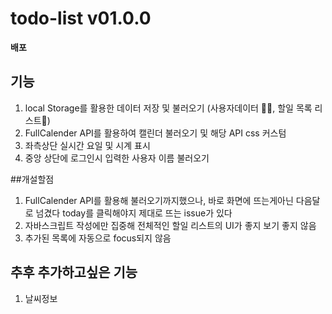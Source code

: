 # todo-list v01.0.0
**배포**
## 기능
1. local Storage를 활용한 데이터 저장 및 불러오기 (사용자데이터 🙋‍♀️, 할일 목록 리스트📄)
2. FullCalender API를 활용하여 캘린더 불러오기 및 해당 API css 커스텀
3. 좌측상단 실시간 요일 및 시계 표시
4. 중앙 상단에 로그인시 입력한 사용자 이름 불러오기

##개설할점
1. FullCalender API를 활용해 불러오기까지했으나, 바로 화면에 뜨는게아닌 다음달로 넘겼다 today를 클릭해야지 제대로 뜨는 issue가 있다
2. 자바스크립트 작성에만 집중해 전체적인 할일 리스트의 UI가 좋지 보기 좋지 않음
3. 추가된 목록에 자동으로 focus되지 않음

## 추후 추가하고싶은 기능
1. 날씨정보

